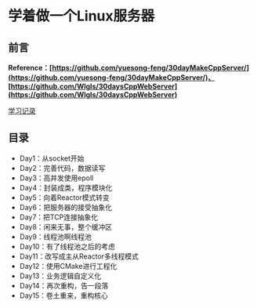 # 学着做一个Linux服务器

## 前言

**Reference：[https://github.com/yuesong-feng/30dayMakeCppServer/](https://github.com/yuesong-feng/30dayMakeCppServer/)、[https://github.com/Wlgls/30daysCppWebServer](https://github.com/Wlgls/30daysCppWebServer)**

[学习记录](https://www.fingsinz.space/2024/LinuxServerCpp/)

## 目录

- Day1：从socket开始
- Day2：完善代码，数据读写
- Day3：高并发使用epoll
- Day4：封装成类，程序模块化
- Day5：向着Reactor模式转变
- Day6：把服务器的接受抽象化
- Day7：把TCP连接抽象化
- Day8：闲来无事，整个缓冲区
- Day9：线程池啊线程池
- Day10：有了线程池之后的考虑
- Day11：改写成主从Reactor多线程模式
- Day12：使用CMake进行工程化
- Day13：业务逻辑自定义化
- Day14：再次重构，告一段落
- Day15：卷土重来，重构核心